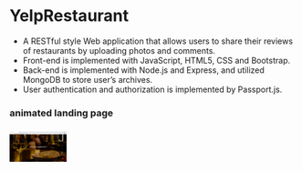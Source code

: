 # YelpRestaurant
<ul>
  <li> A RESTful style Web application that allows users to share their reviews of restaurants by uploading photos and comments. </li>
  <li> Front-end is implemented with JavaScript, HTML5, CSS and Bootstrap. </li>
  <li> Back-end is implemented with Node.js and Express, and utilized MongoDB to store user’s archives. </li>
  <li> User authentication and authorization is implemented by Passport.js. </li>
</ul>
<div>
  <h3> animated landing page <h3>
    <img src="./images/landing1.png" style="width: 100px; hight:50px">
 </div>
